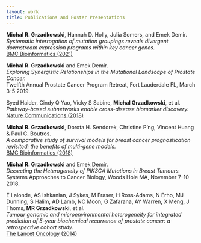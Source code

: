 ```yaml
---
layout: work
title: Publications and Poster Presentations
---
```


<b>Michal R. Grzadkowski</b>, Hannah D. Holly, Julia Somers, and Emek Demir. <br>
<i>Systematic interrogation of mutation groupings reveals divergent downstream expression programs within key cancer genes.</i> <br>
[BMC Bioinformatics (2021)](https://bmcbioinformatics.biomedcentral.com/articles/10.1186/s12859-021-04147-y)

<b>Michal R. Grzadkowski</b> and Emek Demir. <br>
<i>Exploring Synergistic Relationships in the Mutational Landscape of Prostate Cancer.</i> <br>
Twelfth Annual Prostate Cancer Program Retreat, Fort Lauderdale FL, March 3-5 2019.

Syed Haider, Cindy Q Yao, Vicky S Sabine, <b>Michal Grzadkowski</b>, et al. <br>
<i>Pathway-based subnetworks enable cross-disease biomarker discovery.</i> <br>
[Nature Communications (2018)](https://www.nature.com/articles/s41467-018-07021-3/)

<b>Michal R. Grzadkowski</b>, Dorota H. Sendorek, Christine P’ng, Vincent Huang & Paul C. Boutros. <br>
<i>A comparative study of survival models for breast cancer prognostication revisited: the benefits of multi-gene models.</i> <br>
[BMC Bioinformatics (2018)](https://bmcbioinformatics.biomedcentral.com/articles/10.1186/s12859-018-2430-9)

<b>Michal R. Grzadkowski</b> and Emek Demir. <br>
<i>Dissecting the Heterogeneity of PIK3CA Mutations in Breast Tumours.</i> <br>
Systems Approaches to Cancer Biology, Woods Hole MA, November 7-10 2018.

E Lalonde, AS Ishkanian, J Sykes, M Fraser, H Ross-Adams, N Erho, MJ Dunning, S Halim, AD Lamb, NC Moon, G Zafarana, AY Warren, X Meng, J Thoms, <b>MR Grzadkowski</b>, et al. <br>
<i>Tumour genomic and microenvironmental heterogeneity for integrated prediction of 5-year biochemical recurrence of prostate cancer: a retrospective cohort study.</i> <br>
[The Lancet Oncology (2014)](https://www.thelancet.com/journals/lanonc/article/PIIS1470-2045(14)71021-6/fulltext)


